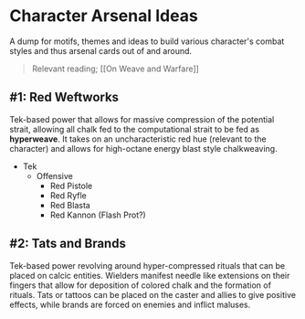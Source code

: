 # Character Arsenal Ideas
A dump for motifs, themes and ideas to build various character's combat styles and thus arsenal cards out of and around.

> Relevant reading; [[On Weave and Warfare]]

## #1: Red Weftworks
Tek-based power that allows for massive compression of the potential strait, allowing all chalk fed to the computational strait to be fed as **hyperweave**. It takes on an uncharacteristic red hue (relevant to the character) and allows for high-octane energy blast style chalkweaving.

- Tek
	- Offensive
		- Red Pistole
		- Red Ryfle
		- Red Blasta
		- Red Kannon (Flash Prot?)

## #2: Tats and Brands
Tek-based power revolving around hyper-compressed rituals that can be placed on calcic entities. Wielders manifest needle like extensions on their fingers that allow for deposition of colored chalk and the formation of rituals. Tats or tattoos can be placed on the caster and allies to give positive effects, while brands are forced on enemies and inflict maluses. 